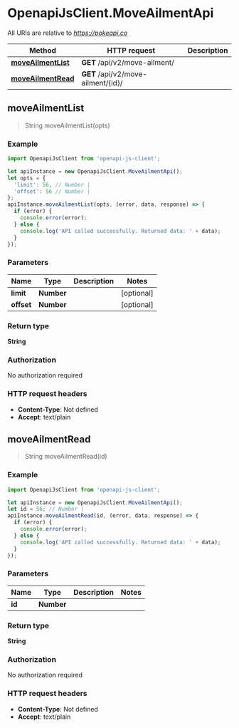 # OpenapiJsClient.MoveAilmentApi

All URIs are relative to *https://pokeapi.co*

Method | HTTP request | Description
------------- | ------------- | -------------
[**moveAilmentList**](MoveAilmentApi.md#moveAilmentList) | **GET** /api/v2/move-ailment/ | 
[**moveAilmentRead**](MoveAilmentApi.md#moveAilmentRead) | **GET** /api/v2/move-ailment/{id}/ | 



## moveAilmentList

> String moveAilmentList(opts)



### Example

```javascript
import OpenapiJsClient from 'openapi-js-client';

let apiInstance = new OpenapiJsClient.MoveAilmentApi();
let opts = {
  'limit': 56, // Number | 
  'offset': 56 // Number | 
};
apiInstance.moveAilmentList(opts, (error, data, response) => {
  if (error) {
    console.error(error);
  } else {
    console.log('API called successfully. Returned data: ' + data);
  }
});
```

### Parameters


Name | Type | Description  | Notes
------------- | ------------- | ------------- | -------------
 **limit** | **Number**|  | [optional] 
 **offset** | **Number**|  | [optional] 

### Return type

**String**

### Authorization

No authorization required

### HTTP request headers

- **Content-Type**: Not defined
- **Accept**: text/plain


## moveAilmentRead

> String moveAilmentRead(id)



### Example

```javascript
import OpenapiJsClient from 'openapi-js-client';

let apiInstance = new OpenapiJsClient.MoveAilmentApi();
let id = 56; // Number | 
apiInstance.moveAilmentRead(id, (error, data, response) => {
  if (error) {
    console.error(error);
  } else {
    console.log('API called successfully. Returned data: ' + data);
  }
});
```

### Parameters


Name | Type | Description  | Notes
------------- | ------------- | ------------- | -------------
 **id** | **Number**|  | 

### Return type

**String**

### Authorization

No authorization required

### HTTP request headers

- **Content-Type**: Not defined
- **Accept**: text/plain

